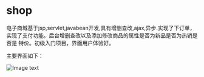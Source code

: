 # shop
电子商城基于jsp,servlet,javabean开发,具有增删查改,ajax,异步.实现了下订单，实现了支付功能。后台增删查改以及添加修改商品的属性是否为新品是否为热销是否是
特价。初级入门项目，界面用户体验好。

主要界面如下：

![Image text](https://github.com/gb1998/shop/blob/master/WebContent/images/%E7%95%8C%E9%9D%A2%E6%88%AA%E5%9B%BE/%E9%A6%96%E9%A1%B5.png)

